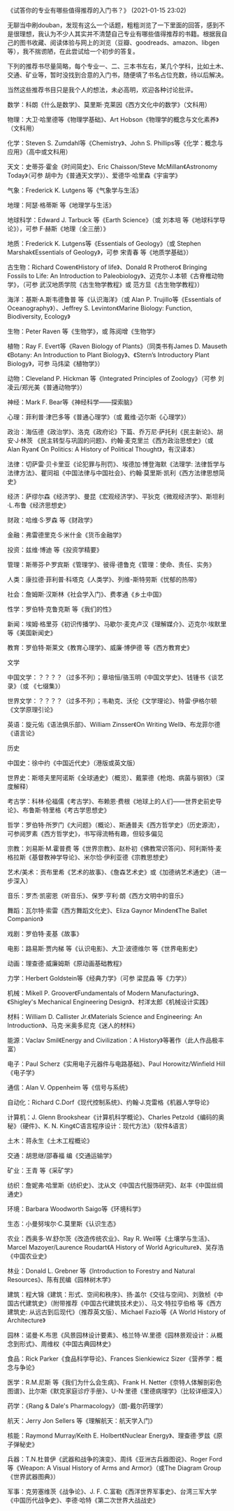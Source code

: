 《试答你的专业有哪些值得推荐的入门书？》  (2021-01-15 23:02)

无聊当中刷douban，发现有这么一个话题，粗粗浏览了一下里面的回答，感到不是很理想，我认为不少人其实并不清楚自己专业有哪些值得推荐的书籍。根据我自己的图书收藏、阅读体验与网上的浏览（豆瓣、goodreads、amazon、libgen等），我不揣谫陋，在此尝试给一个初步的答复。

下列的推荐书尽量简略，每个专业一、二、三本书左右，某几个学科，比如土木、交通、矿业等，暂时没找到合意的入门书，随便填了书名占位充数，待以后解决。

当然这些推荐书目只是我个人的想法，未必高明，欢迎各种讨论批评。

数学：科朗《什么是数学》、莫里斯·克莱因《西方文化中的数学》（文科用）

物理：大卫·哈里德等《物理学基础》、Art Hobson《物理学的概念与文化素养》（文科用）

化学：Steven S. Zumdahl等《Chemistry》、John S. Phillips等《化学：概念与应用》（高中或文科用）


天文：史蒂芬·霍金《时间简史》、Eric Chaisson/Steve McMillan《Astronomy Today》（可参 胡中为《普通天文学》）、爱德华·哈里森《宇宙学》

气象：Frederick K. Lutgens 等《气象学与生活》

地理：阿瑟·格蒂斯 等《地理学与生活》

地球科学：Edward J. Tarbuck 等《Earth Science》（或 刘本培 等《地球科学导论》），可参 F·赫斯《地理（全三册）》

地质：Frederick K. Lutgens等《Essentials of Geology》（或 Stephen Marshak《Essentials of Geology》，可参 宋青春 等《地质学基础》）

古生物：Richard Cowen《History of life》、Donald R Prothero《 Bringing Fossils to Life: An Introduction to Paleobiology》、迈克尔·J.本顿《古脊椎动物学》，（可参 武汉地质学院《古生物学教程》或 范方显《古生物学教程》）

海洋：基斯·A.斯韦德鲁普 等《认识海洋》（或 Alan P. Trujillo等《Essentials of Oceanography》）、Jeffrey S. Levinton《Marine Biology: Function, Biodiversity, Ecology》

生物：Peter Raven 等《生物学》，或 陈阅增《生物学》

植物：Ray F. Evert等《Raven Biology of Plants》（同类书有James D. Mauseth《Botany: An Introduction to Plant Biology》、《Stern’s Introductory Plant Biology》，可参 马炜梁《植物学》）

动物：Cleveland P. Hickman 等《Integrated Principles of Zoology》（可参 刘凌云/郑光美《普通动物学》）

神经：Mark F. Bear等《神经科学——探索脑》

心理：菲利普·津巴多等《普通心理学》（或 戴维·迈尔斯《心理学》） 


政治：海伍德《政治学》、洛克《政府论》下篇、乔万尼·萨托利《民主新论》、胡安·J·林茨 《民主转型与巩固的问题》、约翰·麦克里兰《西方政治思想史》（或  Alan Ryan《 On Politics: A History of Political Thought》，有汉译本）

法律：切萨雷·贝卡里亚《论犯罪与刑罚》、埃德加·博登海默《法理学: 法律哲学与法律方法》、瞿同祖《中国法律与中国社会》、约翰·莫里斯·凯利《西方法律思想简史》


经济：萨缪尔森《经济学》、曼昆《宏观经济学》、平狄克《微观经济学》、斯坦利·L.布鲁《经济思想史》

财政：哈维·S·罗森 等《财政学》

金融：弗雷德里克·S·米什金《货币金融学》

投资：兹维·博迪 等《投资学精要》

管理：斯蒂芬·P·罗宾斯《管理学》、彼得·德鲁克《管理：使命、责任、实务》 


人类：康拉德·菲利普·科塔克《人类学》、列维-斯特劳斯《忧郁的热带》

社会：詹姆斯·汉斯林《社会学入门》、费孝通《乡土中国》

性学：罗伯特·克鲁克斯 等《我们的性》


新闻：埃姆·格里芬《初识传播学》、马歇尔·麦克卢汉《理解媒介》、迈克尔·埃默里等《美国新闻史》

教育：罗伯特·斯莱文《教育心理学》、威廉·博伊德 等《西方教育史》


文学

中国文学：？？？？（过多不列）；章培恒/骆玉明《中国文学史》、钱锺书《谈艺录》（或 《七缀集》）

世界文学：？？？？（过多不列）；韦勒克、沃伦《文学理论》、特雷·伊格尔顿《文学原理引论》

英语：旋元佑《语法俱乐部》、William Zinsser《On Writing Well》、布龙菲尔德《语言论》

历史

中国史：徐中约《中国近代史》（港版或英文版）

世界史：斯塔夫里阿诺斯《全球通史》（概览）、戴蒙德《枪炮、病菌与钢铁》（深度解释）

考古学：科林·伦福儒《考古学》、布赖恩·费根《地球上的人们——世界史前史导论》、布鲁斯·特里格《考古学思想史》

哲学：罗伯特·所罗门《大问题》（概论）、斯通普夫《西方哲学史》（历史源流），可参阅罗素《西方哲学史》，书写得流畅有趣，但较多偏见

宗教：刘易斯·M.霍普费 等《世界宗教》、赵朴初《佛教常识答问》、阿利斯特·麦格拉斯《基督教神学导论》、米尔恰·伊利亚德《宗教思想史》


艺术/美术：贡布里希《艺术的故事》、《詹森艺术史》或《加德纳艺术通史》（进一步深入）

音乐：罗杰·凯密恩《听音乐》、保罗·亨利·朗《西方文明中的音乐》

舞蹈：瓦尔特·索雷《西方舞蹈文化史》、Eliza Gaynor Minden《The Ballet Companion》

戏剧：罗伯特·麦基《故事》

电影：路易斯·贾内梯 等《认识电影》、大卫·波德维尔 等《世界电影史》

动画：理查德·威廉姆斯《原动画基础教程》


力学：Herbert Goldstein等《经典力学》（可参 梁昆淼 等《力学》）

机械：Mikell P. Groover《Fundamentals of Modern Manufacturing》、《Shigley's Mechanical Engineering Design》、村洋太郎《机械设计实践》

材料：William D. Callister Jr.《Materials Science and Engineering: An Introduction》、马克·米奥多尼克《迷人的材料》

能源：Vaclav Smil《Energy and Civilization：A History》等著作（此人作品极丰富）

电子：Paul Scherz《实用电子元器件与电路基础》、Paul Horowitz/Winfield Hill《电子学》

通信：Alan V. Oppenheim 等《信号与系统》

自动化：Richard C.Dorf《现代控制系统》、约翰·J.克雷格《机器人学导论》

计算机：J. Glenn Brookshear《计算机科学概论》、Charles Petzold《编码的奥秘》（硬件》、K. N. King《C语言程序设计：现代方法》（软件&语言）


土木：蒋永生《土木工程概论》

交通：胡思继/邵春福 编《交通运输学》

矿业：王青 等《采矿学》

纺织：詹妮弗·哈里斯《纺织史》、沈从文《中国古代服饰研究》、赵丰《中国丝绸通史》


环境：Barbara Woodworth Saigo等《环境科学》

生态：小曼努埃尔·C.莫里斯《认识生态》

农业：西奥多·W.舒尔茨《改造传统农业》、Ray R. Weil等《土壤学与生活》、Marcel Mazoyer/Laurence Roudart《A History of World Agriculture》、吴存浩《中国农业史》

林业：Donald L. Grebner 等《Introduction to Forestry and Natural Resources》、陈有民编《园林树木学》


建筑：程大锦《建筑：形式、空间和秩序》、扬·盖尔《交往与空间》、刘敦桢《中国古代建筑史》（附带推荐《中国古代建筑技术史》）、马文·特拉亨伯格 等《西方建筑史: 从远古到后现代》（推荐英文版）、Michael Fazio等《A World History of Architecture》

园林：诺曼·K.布思《风景园林设计要素》、格兰特·W.里德《园林景观设计：从概念到形式》、周维权《中国古典园林史》

食品：Rick Parker《食品科学导论》、Frances Sienkiewicz Sizer《营养学：概念与争论》

医学：R.M.尼斯 等《我们为什么会生病》、Frank H. Netter《奈特人体解剖彩色图谱》、比尔斯《默克家庭诊疗手册》、U-N·里德《里德病理学》（比较详细深入）

药学：《Rang & Dale's Pharmacology》（朗-戴尔药理学）


航天：Jerry Jon Sellers 等《理解航天：航天学入门》

核能：Raymond Murray/Keith E. Holbert《Nuclear Energy》、理查德·罗兹《原子弹秘史》

兵器：T.N.杜普伊《武器和战争的演变》、周纬《亚洲古兵器图说》、Roger Ford等《Weapon: A Visual History of Arms and Armor》（或The Diagram Group《世界武器图典》）

军事：克劳塞维茨《战争论》、J. F. C.富勒《西洋世界军事史》、台湾三军大学《中国历代战争史》、李德·哈特《第二次世界大战战史》
